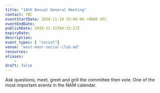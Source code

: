 ```yaml
---
title: "18th Annual General Meeting"
contact: TBC
eventStartDate: 2020-11-10 19:00:00 +0000 UTC
eventEndDate:
publishDate: 2019-12-31T08:35:27Z
expiryDate:
description:
event_types: [ "social"] 
venue: "west-moor-social-club.md"
resources:
aliases:
    - 
draft: false
---
```


Ask questions, meet, greet and grill the committee then vote. One of the most important events in the NAM calendar.
